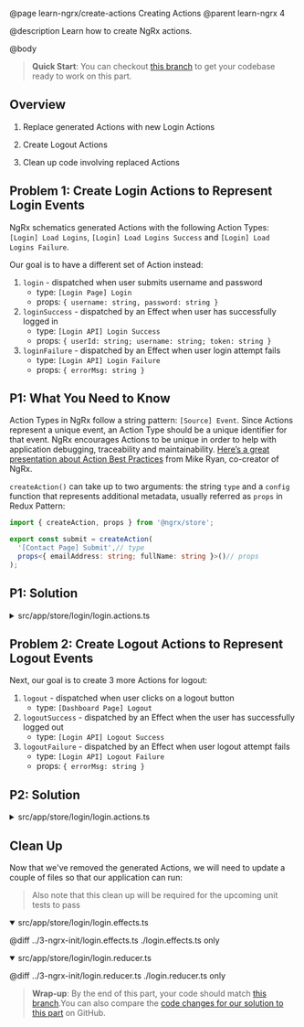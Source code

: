 @page learn-ngrx/create-actions Creating Actions
@parent learn-ngrx 4

@description Learn how to create NgRx actions.

@body

> **Quick Start**: You can checkout [this branch](https://github.com/bitovi/angular-ngrx-chat/tree/ngrx-init) to get your codebase ready to work on this part.

## Overview

1. Replace generated Actions with new Login Actions

2. Create Logout Actions

3. Clean up code involving replaced Actions

## Problem 1: Create Login Actions to Represent Login Events

NgRx schematics generated Actions with the following Action Types: `[Login] Load Logins`, `[Login] Load Logins Success` and `[Login] Load Logins Failure`.

Our goal is to have a different set of Action instead:

1. `login` - dispatched when user submits username and password
    - type: `[Login Page] Login`
    - props: `{ username: string, password: string }`
2. `loginSuccess` - dispatched by an Effect when user has successfully logged in
    - type: `[Login API] Login Success`
    - props: `{ userId: string; username: string; token: string }`
3. `loginFailure` - dispatched by an Effect when user login attempt fails
    - type: `[Login API] Login Failure`
    - props: `{ errorMsg: string }`

## P1: What You Need to Know

Action Types in NgRx follow a string pattern: `[Source] Event`. Since Actions represent a unique event, an Action Type should be a unique identifier for that event. NgRx encourages Actions to be unique in order to help with application debugging, traceability and maintainability. [Here’s a great presentation about Action Best Practices](https://www.youtube.com/watch?v=JmnsEvoy-gY) from Mike Ryan, co-creator of NgRx.

`createAction()` can take up to two arguments: the string `type` and a `config` function that represents additional metadata, usually referred as `props` in Redux Pattern:

```ts
import { createAction, props } from '@ngrx/store';

export const submit = createAction(
  '[Contact Page] Submit',// type
  props<{ emailAddress: string; fullName: string }>()// props
);
```

## P1: Solution

<details>
<summary>src/app/store/login/login.actions.ts</summary>

@diff ../3-ngrx-init/login.actions.ts ./login.actions-login-actions.ts only

</details>

## Problem 2: Create Logout Actions to Represent Logout Events

Next, our goal is to create 3 more Actions for logout:

1. `logout` - dispatched when user clicks on a logout button
    - type: `[Dashboard Page] Logout`
2. `logoutSuccess` - dispatched by an Effect when the user has successfully logged out
    - type: `[Login API] Logout Success`
3. `logoutFailure` - dispatched by an Effect when user logout attempt fails
    - type: `[Login API] Logout Failure`
    - props: `{ errorMsg: string }`

## P2: Solution

<details>
<summary>src/app/store/login/login.actions.ts</summary>

@diff ./login.actions-login-actions.ts ./login.actions.ts only

</details>

## Clean Up

Now that we've removed the generated Actions, we will need to update a couple of files so that our application can run:

>Also note that this clean up will be required for the upcoming unit tests to pass

<details open>
<summary>src/app/store/login/login.effects.ts</summary>

@diff ../3-ngrx-init/login.effects.ts ./login.effects.ts only

</details>

<details open>
<summary>src/app/store/login/login.reducer.ts</summary>

@diff ../3-ngrx-init/login.reducer.ts ./login.reducer.ts only

</details>

> **Wrap-up**: By the end of this part, your code should match [this branch](https://github.com/bitovi/angular-ngrx-chat/tree/create-actions).You can also compare the [code changes for our solution to this part](https://github.com/bitovi/angular-ngrx-chat/compare/ngrx-init...create-actions) on GitHub.
